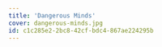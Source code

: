 ```yaml
---
title: 'Dangerous Minds'
cover: dangerous-minds.jpg
id: c1c285e2-2bc8-42cf-bdc4-867ae224295b
---
```

